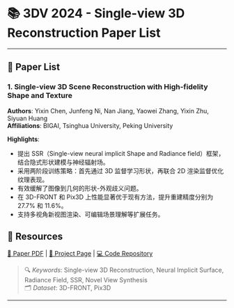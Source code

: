 # 📚 3DV 2024 - Single-view 3D Reconstruction Paper List

---

## 📄 Paper List

### 1. Single-view 3D Scene Reconstruction with High-fidelity Shape and Texture
**Authors**: Yixin Chen, Junfeng Ni, Nan Jiang, Yaowei Zhang, Yixin Zhu, Siyuan Huang  
**Affiliations**: BIGAI, Tsinghua University, Peking University

**Highlights**:
- 提出 SSR（Single-view neural implicit Shape and Radiance field）框架，结合隐式形状建模与神经辐射场。
- 采用两阶段训练策略：首先通过 3D 监督学习形状，再联合 2D 渲染监督优化纹理表现。
- 有效缓解了图像到几何的形状-外观歧义问题。
- 在 3D-FRONT 和 Pix3D 上性能显著优于现有方法，提升重建精度分别为 27.7% 和 11.6%。
- 支持多视角新视图渲染、可编辑场景理解等扩展任务。

## 🔗 Resources
[📄 Paper PDF](./Single-view-3D-Scene-Reconstruction-with-High-fidelity-Shape-and-Texture.pdf) | [🔗 Project Page](https://dali-jack.github.io/SSR/) | [💻 Code Repository](https://github.com/DaLi-Jack/SSR-code)

> 🔍 *Keywords*: Single-view 3D Reconstruction, Neural Implicit Surface, Radiance Field, SSR, Novel View Synthesis  
> 🗂️ *Dataset*: 3D-FRONT, Pix3D

---
